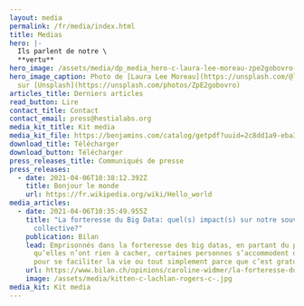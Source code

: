 ```yaml
---
layout: media
permalink: /fr/media/index.html
title: Medias
hero: |-
  Ils parlent de notre \
  **vertu**
hero_image: /assets/media/dp_media_hero-c-laura-lee-moreau-zpe2gobovro-unsplash-c.jpeg
hero_image_caption: Photo de [Laura Lee Moreau](https://unsplash.com/@laura_lee)
  sur [Unsplash](https://unsplash.com/photos/ZpE2gobovro)
articles_title: Derniers articles
read_button: Lire
contact_title: Contact
contact_email: press@hestialabs.org
media_kit_title: Kit media
media_kit_file: https://benjamins.com/catalog/getpdf?uuid=2c8dd1a9-eba3-4458-8dd1-a9eba35458bc&href=%2Fprag%2Fprag.18.1%2Fprag.18.1.02cat%2Fprag.18.1.02cat.pdf
download_title: Télécharger
download_button: Télécharger
press_releases_title: Communiqués de presse
press_releases:
  - date: 2021-04-06T10:38:12.392Z
    title: Bonjour le monde
    url: https://fr.wikipedia.org/wiki/Hello_world
media_articles:
  - date: 2021-04-06T10:35:49.955Z
    title: "La forteresse du Big Data: quel(s) impact(s) sur notre souveraineté
      collective?"
    publication: Bilan
    lead: Emprisonnés dans la forteresse des big datas, en partant du principe
      qu’elles n’ont rien à cacher, certaines personnes s’accommodent du système
      pour se faciliter la vie ou tout simplement parce que c’est gratuit.
    url: https://www.bilan.ch/opinions/caroline-widmer/la-forteresse-du-big-data-quels-impacts-sur-notre-souverainete-collective
    image: /assets/media/kitten-c-lachlan-rogers-c-.jpg
media_kit: Kit media
---
```

